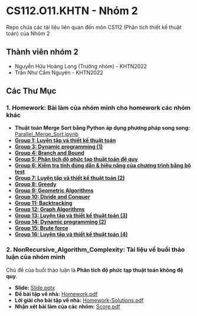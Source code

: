 # CS112.O11.KHTN - Nhóm 2
Repo chứa các tài liệu liên quan đến môn CS112 (Phân tích thiết kế thuật toán) của Nhóm 2

## Thành viên nhóm 2
- Nguyễn Hữu Hoàng Long (Trưởng nhóm) - KHTN2022
- Trần Như Cẩm Nguyên - KHTN2022

## Các Thư Mục

### 1. Homework: Bài làm của nhóm mình cho homework các nhóm khác

- **Thuật toán Merge Sort bằng Python áp dụng phương pháp song song:** [Parallel_Merge_Sort.ipynb](./Homework/Parallel_Merge_Sort.ipynb)
- **[Group 1: Luyện tập và thiết kế thuật toán](./Homework/Group1)**
- **[Group 3: Dynamic programming (1)](./Homework/Group3)**
- **[Group 4: Branch and Bound](./Homework/Group4)**
- **[Group 5: Phân tích độ phức tạp thuật toán đệ quy](./Homework/Group5)**
- **[Group 6: Kiểm tra tính đúng dắn & hiệu năng của chương trình bằng bộ test](./Homework/Group6)**
- **[Group 7: Luyện tập và thiết kế thuật toán (2)](./Homework/Group7)**
- **[Group 8: Greedy](./Homework/Group8)**
- **[Group 9: Geometric Algorithms](./Homework/Group9)**
- **[Group 10: Divide and Conquer](./Homework/Group10)**
- **[Group 11: Backtracking](./Homework/Group11)**
- **[Group 12: Graph Algorithms](./Homework/Group12)**
- **[Group 13: Luyện tập và thiết kế thuật toán (3)](./Homework/Group13)**
- **[Group 14: Dynamic programming (2)](./Homework/Group14)**
- **[Group 15: Brute force](./Homework/Group15)**
- **[Group 16: Luyện tập và thiết kế thuật toán (4)](./Homework/Group16)**

### 2. NonRecursive_Algorithm_Complexity: Tài liệu về buổi thảo luận của nhóm mình
Chủ đề của buổi thảo luận là **Phân tích độ phức tạp thuật toán không đệ quy**.
- **Slide:** [Slide.pptx](./NonRecursive_Algorithm_Complexity/Slide.pptx)
- **Đề bài tập về nhà:** [Homework.pdf](./NonRecursive_Algorithm_Complexity/Homework.pdf)
- **Lời giải cho bài tập về nhà:** [Homework-Solutions.pdf](./NonRecursive_Algorithm_Complexity/Homework-Solutions.pdf)
- **Nhận xét bài làm của các nhóm:** [Score.pdf](./NonRecursive_Algorithm_Complexity/Score.pdf)

